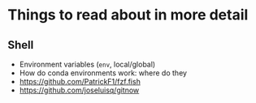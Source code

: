 # Things to read about in more detail

## Shell
- Environment variables (`env`, local/global)
- How do conda environments work: where do they 
- https://github.com/PatrickF1/fzf.fish
- https://github.com/joseluisq/gitnow
